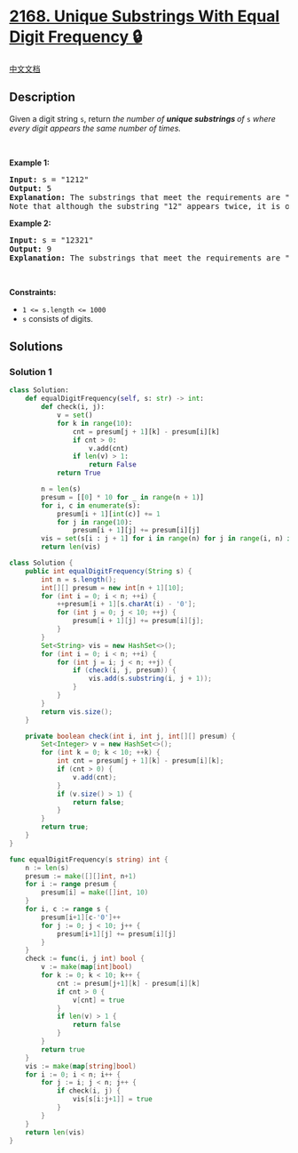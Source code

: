 # [2168. Unique Substrings With Equal Digit Frequency 🔒](https://leetcode.com/problems/unique-substrings-with-equal-digit-frequency)

[中文文档](/solution/2100-2199/2168.Unique%20Substrings%20With%20Equal%20Digit%20Frequency/README.md)

<!-- tags:Hash Table,String,Counting,Hash Function,Rolling Hash -->

## Description

Given a digit string <code>s</code>, return <em>the number of <strong>unique substrings </strong>of </em><code>s</code><em> where every digit appears the same number of times.</em>

<p>&nbsp;</p>
<p><strong class="example">Example 1:</strong></p>

<pre>
<strong>Input:</strong> s = &quot;1212&quot;
<strong>Output:</strong> 5
<strong>Explanation:</strong> The substrings that meet the requirements are &quot;1&quot;, &quot;2&quot;, &quot;12&quot;, &quot;21&quot;, &quot;1212&quot;.
Note that although the substring &quot;12&quot; appears twice, it is only counted once.
</pre>

<p><strong class="example">Example 2:</strong></p>

<pre>
<strong>Input:</strong> s = &quot;12321&quot;
<strong>Output:</strong> 9
<strong>Explanation:</strong> The substrings that meet the requirements are &quot;1&quot;, &quot;2&quot;, &quot;3&quot;, &quot;12&quot;, &quot;23&quot;, &quot;32&quot;, &quot;21&quot;, &quot;123&quot;, &quot;321&quot;.
</pre>

<p>&nbsp;</p>
<p><strong>Constraints:</strong></p>

<ul>
	<li><code>1 &lt;= s.length &lt;= 1000</code></li>
	<li><code>s</code> consists of digits.</li>
</ul>

## Solutions

### Solution 1

<!-- tabs:start -->

```python
class Solution:
    def equalDigitFrequency(self, s: str) -> int:
        def check(i, j):
            v = set()
            for k in range(10):
                cnt = presum[j + 1][k] - presum[i][k]
                if cnt > 0:
                    v.add(cnt)
                if len(v) > 1:
                    return False
            return True

        n = len(s)
        presum = [[0] * 10 for _ in range(n + 1)]
        for i, c in enumerate(s):
            presum[i + 1][int(c)] += 1
            for j in range(10):
                presum[i + 1][j] += presum[i][j]
        vis = set(s[i : j + 1] for i in range(n) for j in range(i, n) if check(i, j))
        return len(vis)
```

```java
class Solution {
    public int equalDigitFrequency(String s) {
        int n = s.length();
        int[][] presum = new int[n + 1][10];
        for (int i = 0; i < n; ++i) {
            ++presum[i + 1][s.charAt(i) - '0'];
            for (int j = 0; j < 10; ++j) {
                presum[i + 1][j] += presum[i][j];
            }
        }
        Set<String> vis = new HashSet<>();
        for (int i = 0; i < n; ++i) {
            for (int j = i; j < n; ++j) {
                if (check(i, j, presum)) {
                    vis.add(s.substring(i, j + 1));
                }
            }
        }
        return vis.size();
    }

    private boolean check(int i, int j, int[][] presum) {
        Set<Integer> v = new HashSet<>();
        for (int k = 0; k < 10; ++k) {
            int cnt = presum[j + 1][k] - presum[i][k];
            if (cnt > 0) {
                v.add(cnt);
            }
            if (v.size() > 1) {
                return false;
            }
        }
        return true;
    }
}
```

```go
func equalDigitFrequency(s string) int {
	n := len(s)
	presum := make([][]int, n+1)
	for i := range presum {
		presum[i] = make([]int, 10)
	}
	for i, c := range s {
		presum[i+1][c-'0']++
		for j := 0; j < 10; j++ {
			presum[i+1][j] += presum[i][j]
		}
	}
	check := func(i, j int) bool {
		v := make(map[int]bool)
		for k := 0; k < 10; k++ {
			cnt := presum[j+1][k] - presum[i][k]
			if cnt > 0 {
				v[cnt] = true
			}
			if len(v) > 1 {
				return false
			}
		}
		return true
	}
	vis := make(map[string]bool)
	for i := 0; i < n; i++ {
		for j := i; j < n; j++ {
			if check(i, j) {
				vis[s[i:j+1]] = true
			}
		}
	}
	return len(vis)
}
```

<!-- tabs:end -->

<!-- end -->
